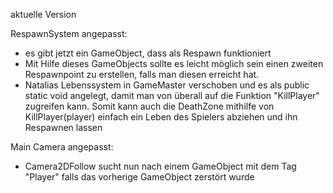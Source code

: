 aktuelle Version

RespawnSystem angepasst:
- es gibt jetzt ein GameObject, dass als Respawn funktioniert
- Mit Hilfe dieses GameObjects sollte es leicht möglich sein einen zweiten Respawnpoint zu erstellen, falls man diesen erreicht hat.
- Natalias Lebenssystem in GameMaster verschoben und es als public static void angelegt, damit man von überall auf die Funktion "KillPlayer" zugreifen kann. Somit kann auch die DeathZone mithilfe von KillPlayer(player) einfach ein Leben des Spielers abziehen und ihn Respawnen lassen

Main Camera angepasst:
- Camera2DFollow sucht nun nach einem GameObject mit dem Tag "Player" falls das vorherige GameObject zerstört wurde

